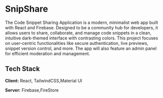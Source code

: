 
# SnipShare

The Code Snippet Sharing Application is a modern, minimalist web app built with React and Firebase. Designed to be a community hub for developers, it allows users to share, collaborate, and manage code snippets in a clean, intuitive dark-themed interface with contrasting colors. This project focuses on user-centric functionalities like secure authentication, live previews, snippet version control, and more. The app will also feature an admin panel for efficient moderation and management.


## Tech Stack

**Client:** React, TailwindCSS,Material UI

**Server:** Firebase,FireStore

